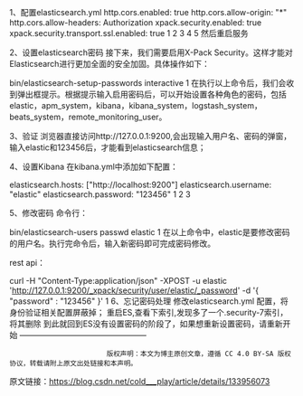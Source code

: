 1、配置elasticsearch.yml
http.cors.enabled: true
http.cors.allow-origin: "*"
http.cors.allow-headers: Authorization
xpack.security.enabled: true
xpack.security.transport.ssl.enabled: true
1
2
3
4
5
然后重启服务

2、设置elasticsearch密码
接下来，我们需要启用X-Pack Security。这样才能对Elasticsearch进行更加全面的安全加固。具体操作如下：

bin/elasticsearch-setup-passwords interactive
1
在执行以上命令后，我们会收到弹出框提示。根据提示输入启用密码后，可以开始设置各种角色的密码，包括 elastic，apm_system，kibana，kibana_system，logstash_system，beats_system，remote_monitoring_user。

3、验证
浏览器直接访问http://127.0.0.1:9200,会出现输入用户名、密码的弹窗，输入elastic和123456后，才能看到elasticsearch信息；



4、设置Kibana
在kibana.yml中添加如下配置：

elasticsearch.hosts: ["http://localhost:9200"]
elasticsearch.username: "elastic"
elasticsearch.password: "123456"
1
2
3


5、修改密码
命令行：

bin/elasticsearch-users passwd elastic
1
在以上命令中，elastic是要修改密码的用户名。执行完命令后，输入新密码即可完成密码修改。

rest api：

curl -H "Content-Type:application/json" -XPOST -u elastic 'http://127.0.0.1:9200/_xpack/security/user/elastic/_password' -d '{ "password" : "123456" }'
1
6、忘记密码处理
修改elasticsearch.yml 配置，将身份验证相关配置屏蔽掉；
重启ES,查看下索引,发现多了一个.security-7索引，将其删除
到此就回到ES没有设置密码的阶段了，如果想重新设置密码，请重新开始
————————————————

                            版权声明：本文为博主原创文章，遵循 CC 4.0 BY-SA 版权协议，转载请附上原文出处链接和本声明。

原文链接：https://blog.csdn.net/cold___play/article/details/133956073